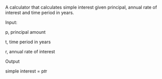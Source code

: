 A calculator that calculates simple interest given principal, annual rate of interest and time period in years.

Input:

p, principal amount
   
t, time period in years
   
r, annual rate of interest

Output
   
   simple interest = p*t*r
